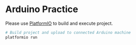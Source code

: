Arduino Practice
========
Please use [PlatformIO](http://platformio.org/) to build and execute project.
```bash
# Build project and upload to connected Arduino machine
platformio run
```
